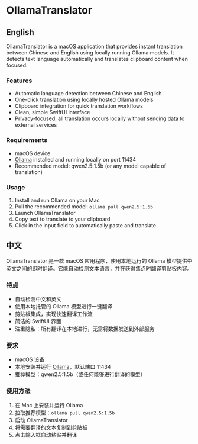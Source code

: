 # OllamaTranslator

## English

OllamaTranslator is a macOS application that provides instant translation between Chinese and English using locally running Ollama models. It detects text language automatically and translates clipboard content when focused.

### Features

- Automatic language detection between Chinese and English
- One-click translation using locally hosted Ollama models
- Clipboard integration for quick translation workflows
- Clean, simple SwiftUI interface
- Privacy-focused: all translation occurs locally without sending data to external services

### Requirements

- macOS device
- [Ollama](https://ollama.com/) installed and running locally on port 11434
- Recommended model: qwen2.5:1.5b (or any model capable of translation)

### Usage

1. Install and run Ollama on your Mac
2. Pull the recommended model: `ollama pull qwen2.5:1.5b`
3. Launch OllamaTranslator
4. Copy text to translate to your clipboard
5. Click in the input field to automatically paste and translate

## 中文

OllamaTranslator 是一款 macOS 应用程序，使用本地运行的 Ollama 模型提供中英文之间的即时翻译。它能自动检测文本语言，并在获得焦点时翻译剪贴板内容。

### 特点

- 自动检测中文和英文
- 使用本地托管的 Ollama 模型进行一键翻译
- 剪贴板集成，实现快速翻译工作流
- 简洁的 SwiftUI 界面
- 注重隐私：所有翻译在本地进行，无需将数据发送到外部服务

### 要求

- macOS 设备
- 本地安装并运行 [Ollama](https://ollama.com/)，默认端口 11434
- 推荐模型：qwen2.5:1.5b（或任何能够进行翻译的模型）

### 使用方法

1. 在 Mac 上安装并运行 Ollama
2. 拉取推荐模型：`ollama pull qwen2.5:1.5b`
3. 启动 OllamaTranslator
4. 将需要翻译的文本复制到剪贴板
5. 点击输入框自动粘贴并翻译